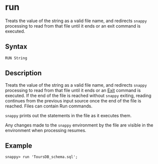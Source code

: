 # run

Treats the value of the string as a valid file name, and redirects `snappy` processing to read from that file until it ends or an exit command is executed.

## Syntax

```pre
RUN String
```

## Description

Treats the value of the string as a valid file name, and redirects `snappy` processing to read from that file until it ends or an [Exit](exit.md) command is executed. If the end of the file is reached without `snappy` exiting, reading continues from the previous input source once the end of the file is reached. Files can contain Run commands.

`snappy` prints out the statements in the file as it executes them.

Any changes made to the `snappy` environment by the file are visible in the environment when processing resumes.

## Example

```pre
snappy> run 'ToursDB_schema.sql';
```


